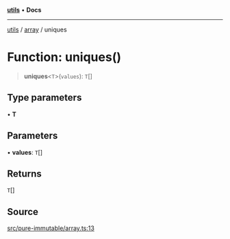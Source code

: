 [**utils**](../../../README.md) • **Docs**

***

[utils](../../../globals.md) / [array](../README.md) / uniques

# Function: uniques()

> **uniques**\<`T`\>(`values`): `T`[]

## Type parameters

• **T**

## Parameters

• **values**: `T`[]

## Returns

`T`[]

## Source

[src/pure-immutable/array.ts:13](https://github.com/alpinisme/utils/blob/825f78da0ace828df12ea4d598fd95fa96ee25f5/src/pure-immutable/array.ts#L13)

